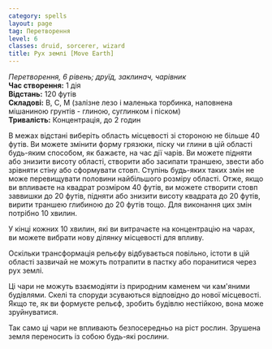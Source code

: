 ```yaml
---
category: spells
layout: page
tag: Перетворення
level: 6
classes: druid, sorcerer, wizard
title: Рух землі [Move Earth]
---
```


_Перетворення, 6 рівень; друїд, заклинач, чарівник_    
**Час створення:** 1 дія    
**Відстань:** 120 футів    
**Складові:** В, С, М (залізне лезо і маленька торбинка, наповнена мішаниною грунтів - глиною, суглинком і піском)    
**Тривалість:** Концентрація, до 2 годин    

В межах відстані виберіть область місцевості зі стороною не більше 40 футів. Ви можете змінити форму грязюки, піску чи глини в цій області будь-яким способом, як бажаєте, на час дії чарів. Ви можете підняти або знизити висоту області, створити або засипати траншею, звести або зрівняти стіну або сформувати стовп. Ступінь будь-яких таких змін не може перевищувати половини найбільшого розміру області. Отже, якщо ви впливаєте на квадрат розміром 40 футів, ви можете створити стовп заввишки до 20 футів, підняти або знизити висоту квадрата до 20 футів, вирити траншею глибиною до 20 футів тощо. Для виконання цих змін потрібно 10 хвилин.    

У кінці кожних 10 хвилин, які ви витрачаєте на концентрацію на чарах, ви можете вибрати нову ділянку місцевості для впливу.    

Оскільки трансформація рельєфу відбувається повільно, істоти в цій області зазвичай не можуть потрапити в пастку або поранитися через рух землі.    

Ці чари не можуть взаємодіяти із природним каменем чи кам'яними будівлями. Скелі та споруди зсуваються відповідно до нової місцевості. Якщо те, як ви формуєте рельєф, зробить будівлю нестійкою, вона може зруйнуватися.    

Так само ці чари не впливають безпосередньо на ріст рослин. Зрушена земля переносить із собою будь-які рослини.
